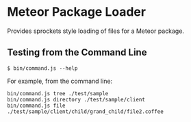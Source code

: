 # Meteor Package Loader

Provides sprockets style loading of files for a Meteor package.


## Testing from the Command Line

    $ bin/command.js --help

For example, from the command line:

    bin/command.js tree ./test/sample
    bin/command.js directory ./test/sample/client
    bin/command.js file ./test/sample/client/child/grand_child/file2.coffee



